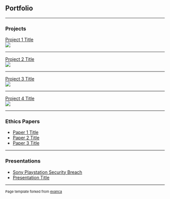 ## Portfolio

---

### Projects

[Project 1 Title](/sample_page)
<br>
<img src="images/dummy_thumbnail.jpg?raw=true"/>

---
[Project 2 Title](/pdf/sample_presentation.pdf)
<br>
<img src="images/dummy_thumbnail.jpg?raw=true"/>

---
[Project 3 Title](http://example.com/)
<br>
<img src="images/dummy_thumbnail.jpg?raw=true"/>

---

[Project 4 Title](http://example.com/)
<br>
<img src="images/dummy_thumbnail.jpg?raw=true"/>

---

### Ethics Papers

- [Paper 1 Title](http://example.com/)
- [Paper 2 Title](http://example.com/)
- [Paper 3 Title](http://example.com/)

---

### Presentations

- [Sony Playstation Security Breach](https://youtu.be/esssEReJ99c)
- [Presentation Title](http://example.com/)

---

<p style="font-size:11px">Page template forked from <a href="https://github.com/evanca/quick-portfolio">evanca</a></p>
<!-- Remove above link if you don't want to attibute -->
